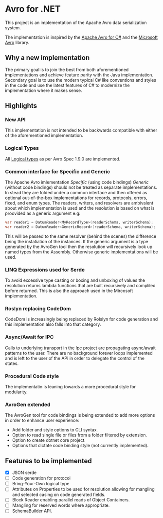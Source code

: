 # Avro for .NET

This project is an implementation of the Apache Avro data serialization system.

The implementation is inspired by the [Apache Avro for C#](https://github.com/apache/avro/tree/master/lang/csharp) and the [Microsoft Avro](https://github.com/dougmsft/microsoft-avro) library.

## Why a new implementation

The primary goal is to join the best from both aforementioned implementations and achieve feature parity with the Java implementation. Secondary goal is to use the modern typical C# like conventions and styles in the code and use the latest features of C# to modernize the implementation where it makes sense.

## Highlights

### New API

This implementation is not intended to be backwards compatible with either of the aforementioned implementation.

### Logical Types

All [Logical types](https://avro.apache.org/docs/1.9.0/spec.html#Logical+Types) as per Avro Spec 1.9.0 are implemented.

### Common interface for Specific and Generic

 The Apache Avro imlementation *Specific* (using code bindings) *Generic* (without code bindings) should not be treated as separate implementations. In stead they are folded under a common interface and then offered as optional out-of-the-box implementations for records, protocols, errors, fixed, and enum types. The readers, writers, and resolvers are ambivalent about which implementation is used and the resolution is based on what is proovided as a generic argument e.g:

```C#
var reader1 = DatumReader<MyRecordType>(readerSchema, writerSchema);
var reader2 = DatumReader<GenericRecord>(readerSchema, writerSchema);
```

This will be passed to the same resolver (behind the scenes) the difference being the instatiation of the instances. If the generic argument is a type generated by the AvroGen tool then the resolution will recursively look up named types from the Assembly. Otherwise generic implementations will be used.

### LINQ Expressions used for Serde

To avoid excessive type casting or boxing and unboxing of values the resolution returns lambda functions that are built recursively and compliled before returned. This is also the approach used in the Mircosoft implementation.

### Roslyn replacing CodeDom

CodeDom is increasingly being replaced by Rolslyn for code generation and this implementation also falls into that category. 

### Async/Await for IPC

Calls to underlying transport in the Ipc project are propagating async/await patterns to the user. There are no background forever loops implemented and is left to the user of the API in order to delegate the control of the states.

### Procedural Code style

The implementatin is leaning towards a more procedural style for modularity.

### AvroGen extended

The AvroGen tool for code bindings is being extended to add more options in order to enhance user experience:
* Add folder and style options to CLI syntax.
* Option to read single file or files from a folder filtered by extension.
* Option to create dotnet core project.
* Options that dictate code binding style (not currently implemented).

## Features to be implemented

- [x] JSON serde
- [ ] Code generation for protocol
- [ ] Bring-Your-Own logical type
- [ ] Attributes on Properties to be used for resolution allowing for mangling and selected casing on code generated fields.
- [ ] Block Reader enabling parallel reads of Object Containers.
- [ ] Mangling for reserved words where appropriate.
- [ ] SchemaBuilder API.

